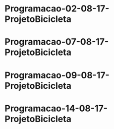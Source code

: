 # Programacao-02-08-17-ProjetoBicicleta
# Programacao-07-08-17-ProjetoBicicleta
# Programacao-09-08-17-ProjetoBicicleta
# Programacao-14-08-17-ProjetoBicicleta
